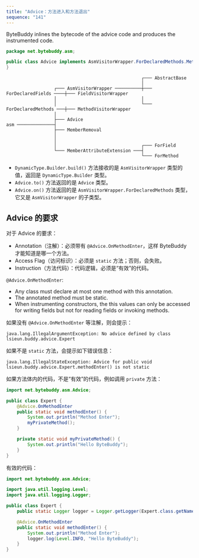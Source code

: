 ```yaml
---
title: "Advice：方法进入和方法退出"
sequence: "141"
---
```


ByteBuddy inlines the bytecode of the advice code
and produces the instrumented code.

```java
package net.bytebuddy.asm;

public class Advice implements AsmVisitorWrapper.ForDeclaredMethods.MethodVisitorWrapper, Implementation {
}
```

```text
                                                   ┌─── AbstractBase
                                                   │
                  ┌─── AsmVisitorWrapper ──────────┼─── ForDeclaredFields ────┼─── FieldVisitorWrapper
                  │                                │
                  │                                └─── ForDeclaredMethods ───┼─── MethodVisitorWrapper
                  │
                  ├─── Advice
asm ──────────────┤
                  ├─── MemberRemoval
                  │
                  │
                  │                                ┌─── ForField
                  └─── MemberAttributeExtension ───┤
                                                   └─── ForMethod
```

- `DynamicType.Builder.build()` 方法接收的是 `AsmVisitorWrapper` 类型的值，返回是 `DynamicType.Builder` 类型。
- `Advice.to()` 方法返回的是 `Advice` 类型。
- `Advice.on()` 方法返回的是 `AsmVisitorWrapper.ForDeclaredMethods` 类型，它又是 `AsmVisitorWrapper` 的子类型。



## Advice 的要求

对于 Advice 的要求：

- Annotation（注解）：必须带有 `@Advice.OnMethodEnter`，这样 ByteBuddy 才能知道是哪一个方法。
- Access Flag（访问标识）：必须是 `static` 方法；否则，会失败。
- Instruction（方法代码）：代码逻辑，必须是“有效”的代码。

`@Advice.OnMethodEnter`: 

- Any class must declare at most one method with this annotation.
- The annotated method must be static.
- When instrumenting constructors, the this values can only be accessed for writing fields but not for reading fields or invoking methods.

如果没有 `@Advice.OnMethodEnter` 等注解，则会提示：

```text
java.lang.IllegalArgumentException: No advice defined by class lsieun.buddy.advice.Expert
```

如果不是 `static` 方法，会提示如下错误信息：

```text
java.lang.IllegalStateException: Advice for public void lsieun.buddy.advice.Expert.methodEnter() is not static
```

如果方法体内的代码，不是“有效”的代码，例如调用 `private` 方法：

```java
import net.bytebuddy.asm.Advice;

public class Expert {
    @Advice.OnMethodEnter
    public static void methodEnter() {
        System.out.println("Method Enter");
        myPrivateMethod();
    }

    private static void myPrivateMethod() {
        System.out.println("Hello ByteBuddy");
    }
}
```

有效的代码：

```java
import net.bytebuddy.asm.Advice;

import java.util.logging.Level;
import java.util.logging.Logger;

public class Expert {
    public static Logger logger = Logger.getLogger(Expert.class.getName());

    @Advice.OnMethodEnter
    public static void methodEnter() {
        System.out.println("Method Enter");
        logger.log(Level.INFO, "Hello ByteBuddy");
    }
}
```

